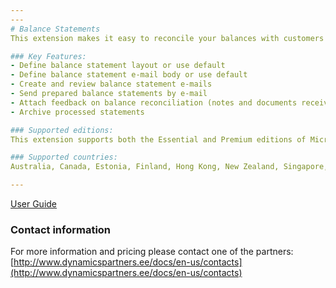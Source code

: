 ```yaml
---
---
# Balance Statements
This extension makes it easy to reconcile your balances with customers and vendors.

### Key Features:
- Define balance statement layout or use default
- Define balance statement e-mail body or use default
- Create and review balance statement e-mails
- Send prepared balance statements by e-mail
- Attach feedback on balance reconciliation (notes and documents received) 
- Archive processed statements

### Supported editions:
This extension supports both the Essential and Premium editions of Microsoft Dynamics 365 Business Central.

### Supported countries:
Australia, Canada, Estonia, Finland, Hong Kong, New Zealand, Singapore, United Kingdom, United States

---
```


[User Guide](help)

### Contact information

For more information and pricing please contact one of the partners:  
[http://www.dynamicspartners.ee/docs/en-us/contacts](http://www.dynamicspartners.ee/docs/en-us/contacts)